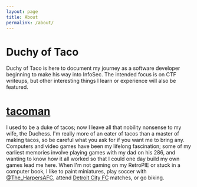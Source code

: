 ```yaml
---
layout: page
title: About
permalink: /about/
---
```


# Duchy of Taco

Duchy of Taco is here to document my journey as a software developer beginning to make his way into InfoSec.
The intended focus is on CTF writeups, but other interesting things I learn or experience will also be featured.

# [tacoman](https://twitter.com/tacoman_ngs)

I used to be a duke of tacos; now I leave all that nobility nonsense to my wife, the Duchess. I'm really more of an eater of tacos than a master of making tacos, so be careful what you ask for if you want me to bring any. Computers and video games have been my lifelong fascination; some of my earliest memories involve playing games with my dad on his 286, and wanting to know how it all worked so that I could one day build my own games lead me here. When I'm not gaming on my RetroPIE or stuck in a computer book, I like to paint miniatures, play soccer with [@The_HarpersAFC](https://twitter.com/the_harpersafc), attend [Detroit City FC](https://detcityfc.com) matches, or go biking.